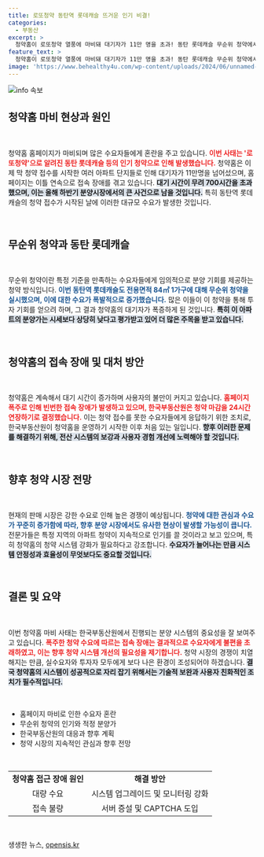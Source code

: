 ```yaml
---
title: 로또청약 동탄역 롯데캐슬 뜨거운 인기 비결!
categories:
  - 부동산
excerpt: >
  청약홈이 로또청약 열풍에 마비돼 대기자가 11만 명을 초과! 동탄 롯데캐슬 무순위 청약에서 시세보다 5억~10억원 저렴한 파격가격으로 큰 관심을 끌고 있습니다. 부동산원, 청약 마감 일정을 24시간 연장하는 초유의 사태 발생! 클릭해 더 많은 정보를 알아보세요!
feature_text: >
  청약홈이 로또청약 열풍에 마비돼 대기자가 11만 명을 초과! 동탄 롯데캐슬 무순위 청약에서 시세보다 5억~10억원 저렴한 파격가격으로 큰 관심을 끌고 있습니다. 부동산원, 청약 마감 일정을 24시간 연장하는 초유의 사태 발생! 클릭해 더 많은 정보를 알아보세요!
image: 'https://www.behealthy4u.com/wp-content/uploads/2024/06/unnamed-file.png'
---
```


<p><img src="https://www.behealthy4u.com/wp-content/uploads/2024/06/unnamed-file.png" alt="info 속보" /></p>

<h2 data-ke-size="size26">청약홈 마비 현상과 원인</h2>

<p data-ke-size="size16">&nbsp;</p>

<p>청약홈 홈페이지가 마비되며 많은 수요자들에게 혼란을 주고 있습니다. <b><span style="color: #ee2323;">이번 사태는 '로또청약'으로 알려진 동탄 롯데캐슬 등의 인기 청약으로 인해 발생했습니다.</span></b> 청약홈은 이제 막 청약 접수를 시작한 여러 아파트 단지들로 인해 대기자가 11만명을 넘어섰으며, 홈페이지는 이틀 연속으로 접속 장애를 겪고 있습니다. <b><span style="background-color: #21538527;">대기 시간이 무려 700시간을 초과했으며, 이는 올해 하반기 분양시장에서의 큰 사건으로 남을 것입니다.</span></b> 특히 동탄역 롯데캐슬의 청약 접수가 시작된 날에 이러한 대규모 수요가 발생한 것입니다. </p>

<p data-ke-size="size16">&nbsp;</p>

<h2 data-ke-size="size26">무순위 청약과 동탄 롯데캐슬</h2>

<p data-ke-size="size16">&nbsp;</p>

<p>무순위 청약이란 특정 기준을 만족하는 수요자들에게 임의적으로 분양 기회를 제공하는 청약 방식입니다. <b><span style="color: #1a5490;">이번 동탄역 롯데캐슬도 전용면적 84㎡ 1가구에 대해 무순위 청약을 실시했으며, 이에 대한 수요가 폭발적으로 증가했습니다.</span></b> 많은 이들이 이 청약을 통해 투자 기회를 얻으려 하며, 그 결과 청약홈의 대기자가 폭증하게 된 것입니다. <b><span style="background-color: #21538527;">특히 이 아파트의 분양가는 시세보다 상당히 낮다고 평가받고 있어 더 많은 주목을 받고 있습니다.</span></b></p>

<p data-ke-size="size16">&nbsp;</p>

<h2 data-ke-size="size26">청약홈의 접속 장애 및 대처 방안</h2>

<p data-ke-size="size16">&nbsp;</p>

<p>청약홈은 계속해서 대기 시간이 증가하며 사용자의 불만이 커지고 있습니다. <b><span style="color: #ee2323;">홈페이지 폭주로 인해 빈번한 접속 장애가 발생하고 있으며, 한국부동산원은 청약 마감을 24시간 연장하기로 결정했습니다.</span></b> 이는 청약 접수를 못한 수요자들에게 응답하기 위한 조치로, 한국부동산원이 청약홈을 운영하기 시작한 이후 처음 있는 일입니다. <b><span style="background-color: #21538527;">향후 이러한 문제를 해결하기 위해, 전산 시스템의 보강과 사용자 경험 개선에 노력해야 할 것입니다.</span></b></p>

<p data-ke-size="size16">&nbsp;</p>

<h2 data-ke-size="size26">향후 청약 시장 전망</h2>

<p data-ke-size="size16">&nbsp;</p>

<p>현재의 판매 시장은 강한 수요로 인해 높은 경쟁이 예상됩니다. <b><span style="color: #1a5490;">청약에 대한 관심과 수요가 꾸준히 증가함에 따라, 향후 분양 시장에서도 유사한 현상이 발생할 가능성이 큽니다.</span></b> 전문가들은 특정 지역의 아파트 청약이 지속적으로 인기를 끌 것이라고 보고 있으며, 특히 청약홈의 청약 시스템 강화가 필요하다고 강조합니다. <b><span style="background-color: #21538527;">수요자가 늘어나는 만큼 시스템 안정성과 효율성이 무엇보다도 중요할 것입니다.</span></b></p>

<p data-ke-size="size16">&nbsp;</p>

<h2 data-ke-size="size26">결론 및 요약</h2>

<p data-ke-size="size16">&nbsp;</p>

<p>이번 청약홈 마비 사태는 한국부동산원에서 진행되는 분양 시스템의 중요성을 잘 보여주고 있습니다. <b><span style="color: #ee2323;">폭주한 청약 수요에 따르는 접속 장애는 결과적으로 수요자에게 불편을 초래하였고, 이는 향후 청약 시스템 개선의 필요성을 제기합니다.</span></b> 청약 시장의 경쟁이 치열해지는 만큼, 실수요자와 투자자 모두에게 보다 나은 환경이 조성되어야 하겠습니다. <b><span style="background-color: #21538527;">결국 청약홈의 시스템이 성공적으로 자리 잡기 위해서는 기술적 보완과 사용자 친화적인 조치가 필수적입니다.</span></b> </p>

<p data-ke-size="size16">&nbsp;</p>

<ul>
    <li>홈페이지 마비로 인한 수요자 혼란</li>
    <li>무순위 청약의 인기와 적정 분양가</li>
    <li>한국부동산원의 대응과 향후 계획</li>
    <li>청약 시장의 지속적인 관심과 향후 전망</li>
</ul>

<p data-ke-size="size16">&nbsp;</p>

<table style="width: 100%; border-collapse: collapse;">
    <tr>
        <td style="text-align: center; height: 17px;"><b>청약홈 접근 장애 원인</b></td>
        <td style="text-align: center; height: 17px;"><b>해결 방안</b></td>
    </tr>
    <tr>
        <td style="text-align: center; height: 17px;">대량 수요</td>
        <td style="text-align: center; height: 17px;">시스템 업그레이드 및 모니터링 강화</td>
    </tr>
    <tr>
        <td style="text-align: center; height: 17px;">접속 불량</td>
        <td style="text-align: center; height: 17px;">서버 증설 및 CAPTCHA 도입</td>
    </tr>
</table>

<p data-ke-size="size16">&nbsp;</p>
생생한 뉴스, <a href="https://opensis.kr" rel="dofollow">opensis.kr</a>


